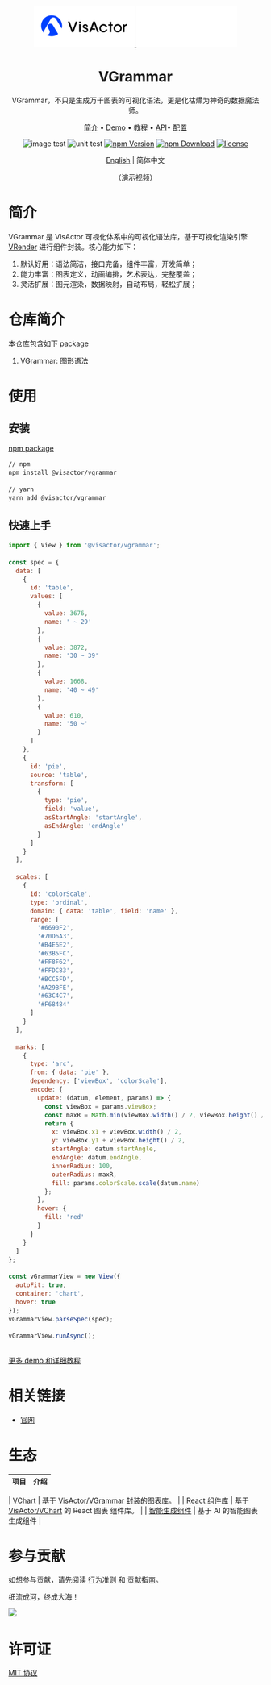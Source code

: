 <div align="center">
  <a href="https://github.com/VisActor#gh-light-mode-only" target="_blank">
    <img alt="VisActor Logo" width="200" src="https://github.com/VisActor/.github/blob/main/profile/logo_500_200_light.svg"/>
  </a>
  <a href="https://github.com/VisActor#gh-dark-mode-only" target="_blank">
    <img alt="VisActor Logo" width="200" src="https://github.com/VisActor/.github/blob/main/profile/logo_500_200_dark.svg"/>
  </a>
</div>

<div align="center">
  <h1>VGrammar</h1>
</div>

<div align="center">

VGrammar，不只是生成万千图表的可视化语法，更是化枯燥为神奇的数据魔法师。

<p align="center">
  <a href="https://www.visactor.io/vgrammar">简介</a> •
  <a href="https://www.visactor.io/vgrammar/example">Demo</a> •
  <a href="https://www.visactor.io/vgrammar/guide/guides/quick-start">教程</a> •
  <a href="https://www.visactor.io/vgrammar/api/API/View">API</a>•
  <a href="https://www.visactor.io/vgrammar/option/">配置</a>
</p>

![image test](https://github.com/visactor/vgrammar/actions/workflows/bug-server.yml/badge.svg?event=push)
![unit test](https://github.com/visactor/vgrammar/actions/workflows/unit-test.yml/badge.svg?event=push)
[![npm Version](https://img.shields.io/npm/v/@visactor/vgrammar.svg)](https://www.npmjs.com/package/@visactor/vgrammar)
[![npm Download](https://img.shields.io/npm/dm/@visactor/vgrammar.svg)](https://www.npmjs.com/package/@visactor/vgrammar)
[![license](https://img.shields.io/badge/license-MIT-blue.svg)](https://github.com/visactor/vgrammar/blob/main/LICENSE)

</div>

<div align="center">

[English](./README.md) | 简体中文

</div>

<div align="center">

（演示视频）

</div>

# 简介

VGrammar 是 VisActor 可视化体系中的可视化语法库，基于可视化渲染引擎 [VRender](https://github.com/VisActor/VRender) 进行组件封装。核心能力如下：

1. 默认好用：语法简洁，接口完备，组件丰富，开发简单；
2. 能力丰富：图表定义，动画编排，艺术表达，完整覆盖；
3. 灵活扩展：图元渲染，数据映射，自动布局，轻松扩展；

# 仓库简介

本仓库包含如下 package

1. VGrammar: 图形语法

# 使用

## 安装

[npm package](https://www.npmjs.com/package/@visactor/vgrammar)

```bash
// npm
npm install @visactor/vgrammar

// yarn
yarn add @visactor/vgrammar
```

## 快速上手

```javascript
import { View } from '@visactor/vgrammar';

const spec = {
  data: [
    {
      id: 'table',
      values: [
        {
          value: 3676,
          name: ' ~ 29'
        },
        {
          value: 3872,
          name: '30 ~ 39'
        },
        {
          value: 1668,
          name: '40 ~ 49'
        },
        {
          value: 610,
          name: '50 ~'
        }
      ]
    },
    {
      id: 'pie',
      source: 'table',
      transform: [
        {
          type: 'pie',
          field: 'value',
          asStartAngle: 'startAngle',
          asEndAngle: 'endAngle'
        }
      ]
    }
  ],

  scales: [
    {
      id: 'colorScale',
      type: 'ordinal',
      domain: { data: 'table', field: 'name' },
      range: [
        '#6690F2',
        '#70D6A3',
        '#B4E6E2',
        '#63B5FC',
        '#FF8F62',
        '#FFDC83',
        '#BCC5FD',
        '#A29BFE',
        '#63C4C7',
        '#F68484'
      ]
    }
  ],

  marks: [
    {
      type: 'arc',
      from: { data: 'pie' },
      dependency: ['viewBox', 'colorScale'],
      encode: {
        update: (datum, element, params) => {
          const viewBox = params.viewBox;
          const maxR = Math.min(viewBox.width() / 2, viewBox.height() / 2);
          return {
            x: viewBox.x1 + viewBox.width() / 2,
            y: viewBox.y1 + viewBox.height() / 2,
            startAngle: datum.startAngle,
            endAngle: datum.endAngle,
            innerRadius: 100,
            outerRadius: maxR,
            fill: params.colorScale.scale(datum.name)
          };
        },
        hover: {
          fill: 'red'
        }
      }
    }
  ]
};

const vGrammarView = new View({
  autoFit: true,
  container: 'chart',
  hover: true
});
vGrammarView.parseSpec(spec);

vGrammarView.runAsync();
```

##

[更多 demo 和详细教程](https://visactor.io/vgrammar)

# 相关链接

- [官网](https://visactor.io/vgrammar)

# 生态

| 项目 | 介绍 |
| ---- | ---- |

| [VChart](https://visactor.io/vchart) | 基于 [VisActor/VGrammar](https://visactor.io/vgrammar) 封装的图表库。 |
| [React 组件库](https://visactor.io/react-vgrammar) | 基于 [VisActor/VChart](https://visactor.io/vgrammar) 的 React 图表 组件库。 |
| [智能生成组件](https://visactor.io/ai-vgrammar) | 基于 AI 的智能图表生成组件 |

# 参与贡献

如想参与贡献，请先阅读 [行为准则](./CODE_OF_CONDUCT.md) 和 [贡献指南](./CONTRIBUTING.zh-CN.md)。

细流成河，终成大海！

<a href="https://github.com/visactor/vgrammar/graphs/contributors"><img src="https://contrib.rocks/image?repo=visactor/vgrammar" /></a>

# 许可证

[MIT 协议](./LICENSE)
